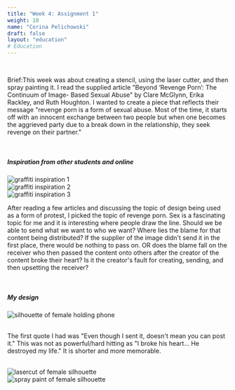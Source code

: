 ```yaml
---
title: "Week 4: Assignment 1"
weight: 10
name: "Corina Pelichowski"
draft: false
layout: "education"
# Education
---
```

<div class="container">
    <br>
    <p>
        Brief:This week was about creating a stencil, using the laser cutter, and then spray painting it. I read the supplied article "Beyond ‘Revenge Porn’: The Continuum of Image- Based Sexual Abuse" by Clare McGlynn, Erika Rackley, and Ruth Houghton. I wanted to create a piece that reflects their message "revenge porn is a form of sexual abuse. Most of the time, it starts off with an innocent exchange between two people but when one becomes the aggrieved party due to a break down in the relationship, they seek revenge on their partner."
    </p>
    <br>
    <h5>Inspiration from other students and online</h5>
    <!--IMAGES-->
    <div class="card-group">
        <div class="card">
            <div class="card-body">
                <img src="/img/master_of_design/masters_dvd/week4/inspo_1.jpg" alt="graffiti inspiration 1">
            </div>
        </div>
        <div class="card">
            <div class="card-body">
                <img src="/img/master_of_design/masters_dvd/week4/inspo_2.jpg" alt="graffiti inspiration 2">
            </div>
        </div>
        <div class="card">
            <div class="card-body">
                <img src="/img/master_of_design/masters_dvd/week4/inspo_3.jpg" alt="graffiti inspiration 3">
            </div>
        </div>
    </div>
    <!--IMAGES-->
    <p>
        After reading a few articles and discussing the topic of design being used as a form of protest, I picked the topic of revenge porn. Sex is a fascinating topic for me and it is interesting where people draw the line. Should we be able to send what we want to who we want? Where lies the blame for that content being distributed? If the supplier of the image didn't send it in the first place, there would be nothing to pass on. OR does the blame fall on the receiver who then passed the content onto others after the creator of the content broke their heart? Is it the creator's fault for creating, sending, and then upsetting the receiver? 
    </p>
    <br>
    <h5>My design</h5>
    <!--IMAGE-->
    <div class="row">
        <div class="col">
            <img src="/img/master_of_design/masters_dvd/week4/design.jpg" alt="silhouette of female holding phone">
        </div>
    </div>
    <!--/IMAGE-->
    <br>
    <p>
        The first quote I had was "Even though I sent it, doesn't mean you can post it." This was not as powerful/hard hitting as "I broke his heart... He destroyed my life." It is shorter and more memorable.
    </p>
    <br>
    <!--IMAGE-->
    <div class="row">
        <div class="col">
            <img src="/img/master_of_design/masters_dvd/week4/lasercut.jpg" alt="lasercut of female silhouette">
        </div>
        <div class="col">
            <img src="/img/master_of_design/masters_dvd/week4/poster.jpg" alt="spray paint of female silhouette">
        </div>
    </div>
    <!--/IMAGE-->
</div>